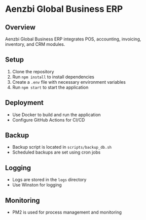 # Aenzbi Global Business ERP

## Overview

Aenzbi Global Business ERP integrates POS, accounting, invoicing, inventory, and CRM modules.

## Setup

1. Clone the repository
2. Run `npm install` to install dependencies
3. Create a `.env` file with necessary environment variables
4. Run `npm start` to start the application

## Deployment

- Use Docker to build and run the application
- Configure GitHub Actions for CI/CD

## Backup

- Backup script is located in `scripts/backup_db.sh`
- Scheduled backups are set using cron jobs

## Logging

- Logs are stored in the `logs` directory
- Use Winston for logging

## Monitoring

- PM2 is used for process management and monitoring
